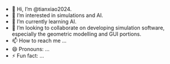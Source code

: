 - 👋 Hi, I’m @tianxiao2024.
- 👀 I’m interested in simulations and AI.
- 🌱 I’m currently learning AI.
- 💞️ I’m looking to collaborate on developing simulation software, especially the geometric modelling and GUI portions.
- 📫 How to reach me ...
- 😄 Pronouns: ...
- ⚡ Fun fact: ...

<!---
tianxiao2024/tianxiao2024 is a ✨ special ✨ repository because its `README.md` (this file) appears on your GitHub profile.
You can click the Preview link to take a look at your changes.
--->
